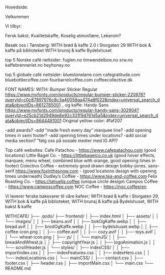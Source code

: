 
Hovedside:

Velkommen

Vi tilbyr:

Fersk bakst, Kvalitetskaffe, Koselig atmosfære, Lekerom?

Besøk oss i Tønsberg:
WITH brød & kaffe 2.0 i Storgaten 29
WITH bok & kaffe på biblioteket
WITH brunsj & kaffe Bydelshuset

top 5 Norske café nettsider:
fuglen.no
timwendelboe.no
srw.no
kaffebrenneriet.no
heyhoney.no

top 5 globale café nettsider:
bluestonelane.com
cafegratitude.com
bluebottlecoffee.com
fourbarrelcoffee.com
coffeecollective.dk

FONT NAMES:
WITH: Bumper Sticker Regular https://www.myfonts.com/products/regular-bumper-sticker-220978?queryId=c0c87897976c8c3a40058aa474a8f022&index=universal_search_data&objectIDs=8612785001
_ og kaffe: Handy Sans https://www.myfonts.com/products/regular-handy-sans-302904?queryId=e25cb21d2949de8e92c331f9d761d5a5&index=universal_search_data&objectIDs=8644481001
Original yellow color: #faf207


-add awards?
-add "made fresh every day" marquee line?
-add opening times in semi footer?
-add opening times under locations?
-add social media section? "følg oss på sosiale medier med IG API?


Top café websites:
Cafe Patachou - https://www.cafepatachou.com (good locations)
Little Bagel Co. - https://littlebagelco.co.uk (good hover effects, marquee, menu wheel, combined blue with orange, good opening times in footer)
Colectivo Coffee - extremely good drawn design bobby-jones, sans-serif
https://www.foxinthesnow.com - (good locations design with opening times underneath)
Dudley’s Coffee - https://www.tea-and-coffee.com
Felix Roasting Co. - https://lahuella.coffee (unique circle design)
Campos Coffee - https://www.camposcoffee.com
NOC Coffee - https://noc.coffee/en


Vi leverer ferske bakevarer til våre kafeer;
WITH brød & kaffe i Storgaten 29,
WITH bok & kaffe på biblioteket,
WITH brunsj & kaffe på Bydelshuset,
WITH bakst & kaffe


WITHCAFE/
├── .qodo/
├── frontend/
│   ├── index.html
│   ├── assets/
│   │   └── images/
│   │       ├── beans.avif
│   │       ├── bokOgKaffe.webp
│   │       ├── bread.avif
│   │       ├── brodOgKaffe.webp
│   │       ├── bydelshuset.webp
│   │       ├── coffee-icon.png
│   │       ├── coffee.avif
│   │       ├── cozy.avif
│   │       ├── toys.avif
│   │       └── wheat-icon.png
│   ├── js/
│   │   └── mainJS/
│   │       ├── breadAndWheat.js
│   │       ├── copyrightYear.js
│   │       ├── logoAnimation.js
│   │       └── scrollHeader.js
│   └── styles/
│       ├── indexCSS/
│       │   ├── importIndex.css
│       │   ├── indexFeatures.css
│       │   ├── indexHero.css
│       │   └── indexLocations.css
│       └── mainCSS/
│           ├── contact.css
│           ├── footer.css
│           ├── header.css
│           ├── importMain.css
│           └── main.css
└── README.md
